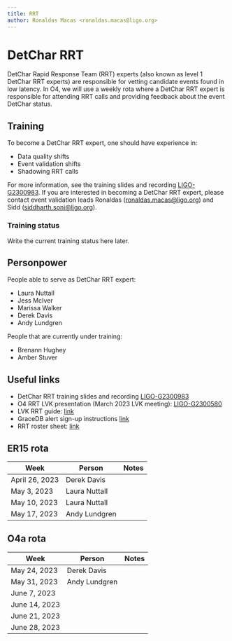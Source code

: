 ```yaml
---
title: RRT
author: Ronaldas Macas <ronaldas.macas@ligo.org>
---
```


# DetChar RRT

DetChar Rapid Response Team (RRT) experts (also known as level 1 DetChar RRT experts) are responsible for vetting candidate events found in low latency.
In O4, we will use a weekly rota where a DetChar RRT expert is responsible for attending RRT calls and providing feedback about the event DetChar status.


## Training

To become a DetChar RRT expert, one should have experience in:

- Data quality shifts
- Event validation shifts
- Shadowing RRT calls

For more information, see the training slides and recording [LIGO-G2300983](https://dcc.ligo.org/G2300983). If you are interested in becoming a DetChar RRT expert, please contact event validation leads Ronaldas ([ronaldas.macas@ligo.org](mailto:ronaldas.macas@ligo.org)) and Sidd ([siddharth.soni@ligo.org](mailto:siddharth.soni@ligo.org)). 

### Training status

Write the current training status here later.

## Personpower

People able to serve as DetChar RRT expert:

- Laura Nuttall 
- Jess McIver
- Marissa Walker
- Derek Davis
- Andy Lundgren

People that are currently under training:

- Brenann Hughey
- Amber Stuver

## Useful links

- DetChar RRT training slides and recording [LIGO-G2300983](https://dcc.ligo.org/G2300983)
- O4 RRT LVK presentation (March 2023 LVK meeting): [LIGO-G2300580](https://dcc.ligo.org/LIGO-G2300580)
- LVK RRT guide: [link](https://emfollow.docs.ligo.org/followup-advocate-guide/index.html)
- GraceDB alert sign-up instructions [link](https://emfollow.docs.ligo.org/followup-advocate-guide/preparation.html#a-sign-up-for-gracedb-alerts)
- RRT roster sheet: [link](https://drive.google.com/drive/u/0/folders/1LgncDpMSn7zDKq0Bu9TFMKBu7WKOddY3)

## ER15 rota

| Week           | Person        | Notes |
|----------------|---------------|-------|
| April 26, 2023 | Derek Davis   |       |
| May 3, 2023    | Laura Nuttall |       |
| May 10, 2023   | Laura Nuttall |       |
| May 17, 2023   | Andy Lundgren |       |

## O4a rota

| Week           | Person        | Notes |
|----------------|---------------|-------|
| May 24, 2023   | Derek Davis   |       |
| May 31, 2023   | Andy Lundgren |       |
| June 7, 2023   |               |       |
| June 14, 2023  |               |       |
| June 21, 2023  |               |       |
| June 28, 2023  |               |       |


